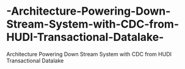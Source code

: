 # -Architecture-Powering-Down-Stream-System-with-CDC-from-HUDI-Transactional-Datalake-
 Architecture Powering Down Stream System with CDC from HUDI Transactional Datalake 
